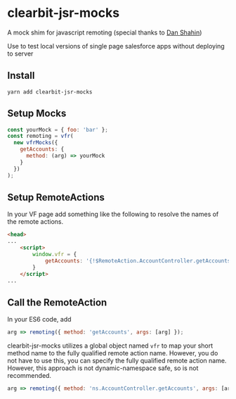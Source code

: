 # clearbit-jsr-mocks

A mock shim for javascript remoting (special thanks to [Dan Shahin](https://github.com/dshahin))

Use to test local versions of single page salesforce apps without deploying to server

## Install

`yarn add clearbit-jsr-mocks`

## Setup Mocks

```javascript
const yourMock = { foo: 'bar' };
const remoting = vfr(
  new vfrMocks({
    getAccounts: {
      method: (arg) => yourMock
    }
  })
);
```

## Setup RemoteActions

In your VF page add something like the following to resolve the names of the remote actions.

```html
<head>
...
    <script>
        window.vfr = {
            getAccounts: '{!$RemoteAction.AccountController.getAccounts}',
        }
    </script>
...
```

## Call the RemoteAction

In your ES6 code, add

```javascript
arg => remoting({ method: 'getAccounts', args: [arg] });
```

clearbit-jsr-mocks utilizes a global object named `vfr` to map your short method name to the fully qualified remote action name. However, you do not have to use this, you can specify the fully qualified remote action name. However, this approach is not dynamic-namespace safe, so is not recommended.

```javascript
arg => remoting({ method: 'ns.AccountController.getAccounts', args: [arg] });
```